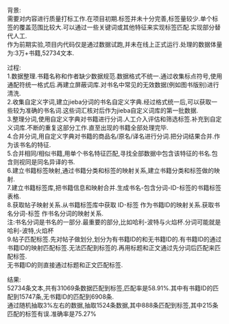 背景:  
    需要对内容进行质量打标工作.在项目初期.标签并未十分完善,标签量较少.单个标签的覆盖范围比较大.可以通过一些关键词或其他特征来实现标签匹配.实现部分替代人工.  
    作为前期实验,项目内代码仅是通过数据试跑,并未在线上正式运行.处理的数据体量为:3万+书籍,52734文本.  
    
    
过程:  
    1.数据整理.书籍名称和作者缺少数据规范.数据格式不统一.通过收集标点符号,使用通配符统一格式后.再建立屏蔽词库.对书名中常见的无效数据(例如图书版别)进行清洗.  
    2.收集自定义字词,建立jieba分词的书名自定义字典.经过格式统一后,可以获取一些较为准确的书名词.这些词汇核对后作为jieba自定义词库的第一批数据.  
    3.整理分词,使用自定义字典对书籍进行分词.人工介入评估和筛选标签.补充到自定义词库.不断的重复这部分工作.直至出现的书籍全部处理完毕.  
    4.合并分词,用自定义字典对书籍的商品名/原名/译名进行分词.把分词结果合并.作为该书名的特征.  
    5.合并相同/相似书籍,用单个书名特征匹配,寻找全部数据中包含该特征的书名.包含则视同是同名异译的书.  
    6.建立书籍标签映射,通过书籍分类和标签的映射关系,建立书籍分类和标签做的映射.  
    7.建立书籍标签库,把书籍信息和映射合并.生成书名-包含分词-ID-标签的书籍标签表格.  
    8.获取帖子映射关系.从书籍标签库中获取 ID-标签 作为书籍ID的映射关系.获取书名分词-标签 作书名分词的映射关系.  
    注:书名分词是书名的一部分.最重要的部分,比如哈利-波特与火焰杯.分词可能就是 哈利-波特,火焰杯   
    9.帖子匹配标签.先对帖子做划分,划分为有书籍ID的和无书籍ID的.有书籍ID的通过书籍ID的映射匹配标签.无法匹配到标签的.再用标题和正文通过先分词后匹配来匹配标签.  
    无书籍ID的则直接通过标题和正文匹配标签.  


结果:  
    52734条文本,共有31069条数据匹配到标签,匹配率是58.91%.其中有书籍ID的匹配到15747条,无书籍ID的匹配到6908条.  
    通过随机抽取3%左右的数据,抽取1524条数据,其中888条匹配到标签,其中215条匹配的标签有误.准确率是75.27%  
